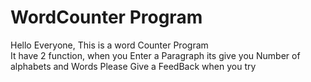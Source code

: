 # WordCounter Program
Hello Everyone, This is a word Counter Program<br>
It have 2 function, when you Enter a Paragraph its give you Number of alphabets and Words
Please Give a FeedBack when you try
